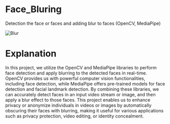 # Face_Bluring
 Detection the face or faces and adding blur to faces (OpenCV, MediaPipe)

![Blur](https://github.com/masanbasa3k/Face_Bluring/assets/66223190/a7162b6a-7447-4520-bf3d-e39bc103ea44)


# Explanation
In this project, we utilize the OpenCV and MediaPipe libraries to perform face detection and apply blurring to the detected faces in real-time. OpenCV provides us with powerful computer vision functionalities, including face detection, while MediaPipe offers pre-trained models for face detection and facial landmark detection. By combining these libraries, we can accurately detect faces in an input video stream or image, and then apply a blur effect to those faces. This project enables us to enhance privacy or anonymize individuals in videos or images by automatically obscuring their faces with blurring, making it useful for various applications such as privacy protection, video editing, or identity concealment.
